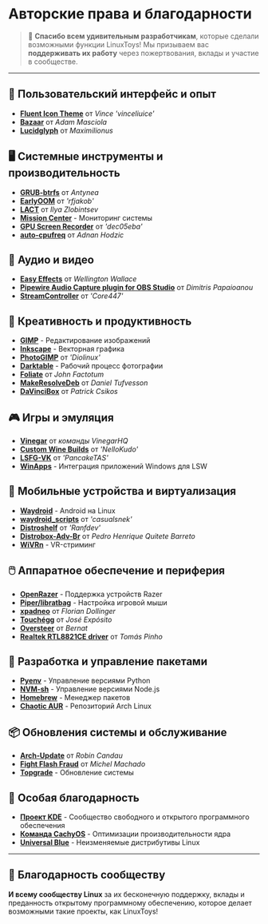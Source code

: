 # Авторские права и благодарности

> 💙 **Спасибо всем удивительным разработчикам**, которые сделали возможными функции LinuxToys! Мы призываем вас **поддерживать их работу** через пожертвования, вклады и участие в сообществе.

---

## 🎨 Пользовательский интерфейс и опыт

- **[Fluent Icon Theme](https://github.com/vinceliuice/Fluent-icon-theme)** от *Vince 'vinceliuice'*
- **[Bazaar](https://github.com/kolunmi/bazaar)** от *Adam Masciola*
- **[Lucidglyph](https://github.com/maximilionus/lucidglyph/tree/v0.11.0)** от *Maximilionus*

## 🖥️ Системные инструменты и производительность

- **[GRUB-btrfs](https://github.com/Antynea/grub-btrfs)** от *Antynea*
- **[EarlyOOM](https://github.com/rfjakob/earlyoom)** от *'rfjakob'*
- **[LACT](https://github.com/ilya-zlobintsev/LACT)** от *Ilya Zlobintsev*
- **[Mission Center](https://missioncenter.io)** - Мониторинг системы
- **[GPU Screen Recorder](https://git.dec05eba.com/?p=about)** от *'dec05eba'*
- **[auto-cpufreq](https://github.com/AdnanHodzic/auto-cpufreq)** от *Adnan Hodzic*

## 🎵 Аудио и видео

- **[Easy Effects](https://github.com/wwmm/easyeffects)** от *Wellington Wallace*
- **[Pipewire Audio Capture plugin for OBS Studio](https://github.com/dimtpap/obs-pipewire-audio-capture)** от *Dimitris Papaioanou*
- **[StreamController](https://github.com/StreamController/StreamController)** от *'Core447'*

## 🎨 Креативность и продуктивность

- **[GIMP](https://www.gimp.org)** - Редактирование изображений
- **[Inkscape](https://inkscape.org)** - Векторная графика
- **[PhotoGIMP](https://github.com/Diolinux/PhotoGIMP)** от *'Diolinux'*
- **[Darktable](https://www.darktable.org)** - Рабочий процесс фотографии
- **[Foliate](https://johnfactotum.github.io/foliate)** от *John Factotum*
- **[MakeResolveDeb](https://www.danieltufvesson.com/makeresolvedeb)** от *Daniel Tufvesson*
- **[DaVinciBox](https://github.com/zelikos/davincibox)** от *Patrick Csikos*

## 🎮 Игры и эмуляция

- **[Vinegar](https://vinegarhq.org/Home/index.html)** от *команды VinegarHQ*
- **[Custom Wine Builds](https://github.com/NelloKudo/WineBuilder)** от *'NelloKudo'*
- **[LSFG-VK](https://github.com/PancakeTAS/lsfg-vk)** от *'PancakeTAS'*
- **[WinApps](https://github.com/winapps-org/winapps)** - Интеграция приложений Windows для LSW

## 📱 Мобильные устройства и виртуализация

- **[Waydroid](https://waydro.id/)** - Android на Linux
- **[waydroid_scripts](https://github.com/casualsnek/waydroid_script)** от *'casualsnek'*
- **[Distroshelf](https://github.com/ranfdev/DistroShelf)** от *'Ranfdev'*
- **[Distrobox-Adv-Br](https://github.com/pedrohqb/distrobox-adv-br)** от *Pedro Henrique Quitete Barreto*
- **[WiVRn](https://github.com/WiVRn)** - VR-стриминг

## 🖱️ Аппаратное обеспечение и периферия

- **[OpenRazer](https://openrazer.github.io)** - Поддержка устройств Razer
- **[Piper/libratbag](https://github.com/libratbag/piper)** - Настройка игровой мыши
- **[xpadneo](https://github.com/atar-axis/xpadneo)** от *Florian Dollinger*
- **[Touchégg](https://github.com/JoseExposito/touchegg)** от *José Expósito*
- **[Oversteer](https://github.com/berarma/oversteer)** от *Bernat*
- **[Realtek RTL8821CE driver](https://github.com/tomaspinho/rtl8821ce)** от *Tomás Pinho*

## 🔧 Разработка и управление пакетами

- **[Pyenv](https://github.com/pyenv)** - Управление версиями Python
- **[NVM-sh](https://github.com/nvm-sh)** - Управление версиями Node.js
- **[Homebrew](https://brew.sh/)** - Менеджер пакетов
- **[Chaotic AUR](https://aur.chaotic.cx/)** - Репозиторий Arch Linux

## 📦 Обновления системы и обслуживание

- **[Arch-Update](https://github.com/Antiz96/arch-update)** от *Robin Candau*
- **[Fight Flash Fraud](https://github.com/AltraMayor/f3)** от *Michel Machado*
- **[Topgrade](https://github.com/topgrade-rs/topgrade)** - Обновление системы

## 🌟 Особая благодарность

- **[Проект KDE](https://kde.org)** - Сообщество свободного и открытого программного обеспечения
- **[Команда CachyOS](https://github.com/CachyOS/linux-cachyos)** - Оптимизации производительности ядра
- **[Universal Blue](https://universal-blue.org)** - Неизменяемые дистрибутивы Linux

---

## 🙏 Благодарность сообществу

**И всему сообществу Linux** за их бесконечную поддержку, вклады и преданность открытому программному обеспечению, которое делает возможными такие проекты, как LinuxToys!